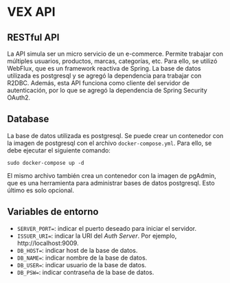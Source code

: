 # VEX API

## RESTful API
La API simula ser un micro servicio de un e-commerce. Permite trabajar con múltiples usuarios, productos,
marcas, categorías, etc. Para ello, se utilizó WebFlux, que es un framework reactiva de Spring. La base de datos
utilizada es postgresql y se agregó la dependencia para trabajar con R2DBC. Además, esta API funciona como cliente
del servidor de autenticación, por lo que se agregó la dependencia de Spring Security OAuth2.

## Database
La base de datos utilizada es postgresql. Se puede crear un contenedor con la imagen de postgresql
con el archivo `docker-compose.yml`. Para ello, se debe ejecutar el siguiente comando:
```shell
sudo docker-compose up -d
```
El mismo archivo también crea un contenedor con la imagen de pgAdmin, que es una herramienta para administrar bases de datos postgresql.
Esto último es solo opcional.

## Variables de entorno
- `SERVER_PORT=`: indicar el puerto deseado para iniciar el servidor.
- `ISSUER_URI=`: indicar la URI del _Auth Server_. Por ejemplo, http://localhost:9009.
- `DB_HOST=`: indicar host de la base de datos.
- `DB_NAME=`: indicar nombre de la base de datos.
- `DB_USER=`: indicar usuario de la base de datos.
- `DB_PSW=`: indicar contraseña de la base de datos.
